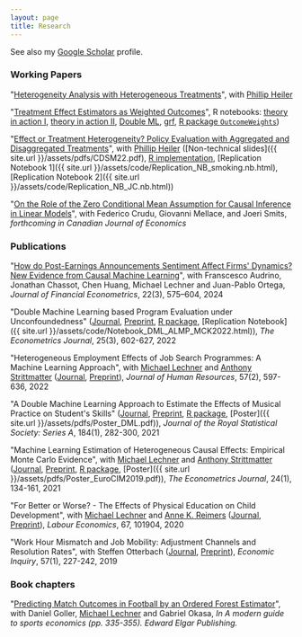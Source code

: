 ```yaml
---
layout: page
title: Research
---
```


See also my [Google Scholar](https://scholar.google.ch/citations?user=E604REwAAAAJ&hl=en&oi=sra) profile.

### Working Papers

"[Heterogeneity Analysis with Heterogeneous Treatments]([https://arxiv.org/abs/2110.01427](https://arxiv.org/abs/2507.01517))", with [Phillip Heiler](https://pure.au.dk/portal/en/persons/phillip-heiler(0edac9c1-832b-4455-8865-1d71b3bdb91a).html)

"[Treatment Effect Estimators as Weighted Outcomes](https://arxiv.org/abs/2411.11559)", R notebooks: [theory in action I](https://mcknaus.github.io/assets/notebooks/outcome_weights/Theory%20in%20action.nb.html), [theory in action II](https://mcknaus.github.io/assets/code/Notebook_EMCS_illustration_401k.nb.html), [Double ML](https://mcknaus.github.io/assets/code/Notebook_Application_average_401k.nb.html), [grf](https://mcknaus.github.io/assets/code/Notebook_Application_heterogeneous_401k.nb.html), [R package `OutcomeWeights`](https://github.com/MCKnaus/OutcomeWeights))

"[Effect or Treatment Heterogeneity? Policy Evaluation with Aggregated and Disaggregated Treatments](https://arxiv.org/abs/2110.01427)", with [Phillip Heiler](https://pure.au.dk/portal/en/persons/phillip-heiler(0edac9c1-832b-4455-8865-1d71b3bdb91a).html) ([Non-technical slides]({{ site.url }}/assets/pdfs/CDSM22.pdf), [R implementation](https://github.com/MCKnaus/causalDML/blob/master/R/HK_decomposition.R), [Replication Notebook 1]({{ site.url }}/assets/code/Replication_NB_smoking.nb.html), [Replication Notebook 2]({{ site.url }}/assets/code/Replication_NB_JC.nb.html))

"[On the Role of the Zero Conditional Mean Assumption for Causal Inference in Linear Models](https://arxiv.org/abs/2211.09502)", with Federico Crudu, Giovanni Mellace, and Joeri Smits, *forthcoming in Canadian Journal of Economics*

### Publications

"[How do Post-Earnings Announcements Sentiment Affect Firms' Dynamics? New Evidence from Causal
Machine Learning](https://doi.org/10.1093/jjfinec/nbac018)", with Franscesco Audrino, Jonathan Chassot, Chen Huang, Michael Lechner and Juan-Pablo Ortega, *Journal of Financial Econometrics*, 22(3), 575–604, 2024

"Double Machine Learning based Program Evaluation under Unconfoundedness" ([Journal](https://academic.oup.com/ectj/article/25/3/602/6596870?guestAccessKey=00a57dcc-6a6e-46e5-8499-e7e4f868dfc4), [Preprint](https://arxiv.org/abs/2003.03191), [R package](https://github.com/MCKnaus/causalDML), [Replication Notebook]({{ site.url }}/assets/code/Notebook_DML_ALMP_MCK2022.html)), *The Econometrics Journal*, 25(3), 602-627, 2022

"Heterogeneous Employment Effects of Job Search Programmes: A Machine Learning Approach", with [Michael Lechner](https://www.michael-lechner.eu/) and [Anthony Strittmatter](http://www.anthonystrittmatter.com/home) ([Journal](http://jhr.uwpress.org/content/early/2020/03/24/jhr.57.2.0718-9615R1.abstract), [Preprint](https://arxiv.org/abs/1709.10279)), *Journal of Human Resources*, 57(2), 597-636, 2022

"A Double Machine Learning Approach to Estimate the Effects of Musical Practice on Student's Skills" ([Journal](https://rss.onlinelibrary.wiley.com/doi/full/10.1111/rssa.12623), [Preprint](https://arxiv.org/abs/1805.10300), [R package](https://github.com/MCKnaus/dmlmt), [Poster]({{ site.url }}/assets/pdfs/Poster_DML.pdf)), *Journal of the Royal Statistical Society: Series A*, 184(1), 282-300, 2021

"Machine Learning Estimation of Heterogeneous Causal Effects: Empirical Monte Carlo Evidence", with [Michael Lechner](https://www.michael-lechner.eu/) and [Anthony Strittmatter](http://www.anthonystrittmatter.com/home) ([Journal](https://academic.oup.com/ectj/article/24/1/134/5854188?guestAccessKey=712f5753-3a71-4b36-b1b6-45ef7fed36fc), [Preprint](https://arxiv.org/abs/1810.13237), [R package](https://github.com/MCKnaus/CATEs), [Poster]({{ site.url }}/assets/pdfs/Poster_EuroCIM2019.pdf)), *The Econometrics Journal*, 24(1), 134-161, 2021

"For Better or Worse? - The Effects of Physical Education on Child Development", with [Michael Lechner](https://www.michael-lechner.eu/) and [Anne K. Reimers](https://www.tu-chemnitz.de/hsw/ab/prof/sportpaedagogik/index.php.en) ([Journal](https://doi.org/10.1016/j.labeco.2020.101904), [Preprint](https://www.iza.org/publications/dp/11268)), *Labour Economics*, 67, 101904, 2020

"Work Hour Mismatch and Job Mobility: Adjustment Channels and Resolution Rates", with Steffen Otterbach ([Journal](https://onlinelibrary.wiley.com/doi/full/10.1111/ecin.12586), [Preprint](https://www.iza.org/publications/dp/9735)), *Economic Inquiry*, 57(1), 227-242, 2019


### Book chapters

"[Predicting Match Outcomes in Football by an Ordered Forest Estimator](https://www.researchgate.net/publication/328486514_Predicting_Match_Outcomes_in_Football_by_an_Ordered_Forest_Estimator)", with Daniel Goller, [Michael Lechner](https://www.michael-lechner.eu/) and Gabriel Okasa, *In A modern guide to sports economics (pp. 335-355). Edward Elgar Publishing.*
